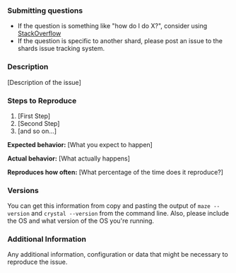 <!--
Have you read Maze's Code of Conduct? By filing an Issue, you are expected to comply with it, including treating everyone with respect: https://github.com/mazeframework/maze/blob/master/.github/CODE_OF_CONDUCT.md
Do you want to ask a question? Are you looking for support? The Maze message board is the best place for getting support: https://gitter.im/mazeframework/maze
-->

### Submitting questions

- If the question is something like "how do I do X?", consider using [StackOverflow](http://stackoverflow.com/questions/tagged/maze-framework)
- If the question is specific to another shard, please post an issue to the shards issue tracking system.

### Description

[Description of the issue]

### Steps to Reproduce

1. [First Step]
2. [Second Step]
3. [and so on...]

**Expected behavior:** [What you expect to happen]

**Actual behavior:** [What actually happens]

**Reproduces how often:** [What percentage of the time does it reproduce?]

### Versions

You can get this information from copy and pasting the output of `maze --version` and `crystal --version` from the command line. Also, please include the OS and what version of the OS you're running.

### Additional Information

Any additional information, configuration or data that might be necessary to reproduce the issue.
